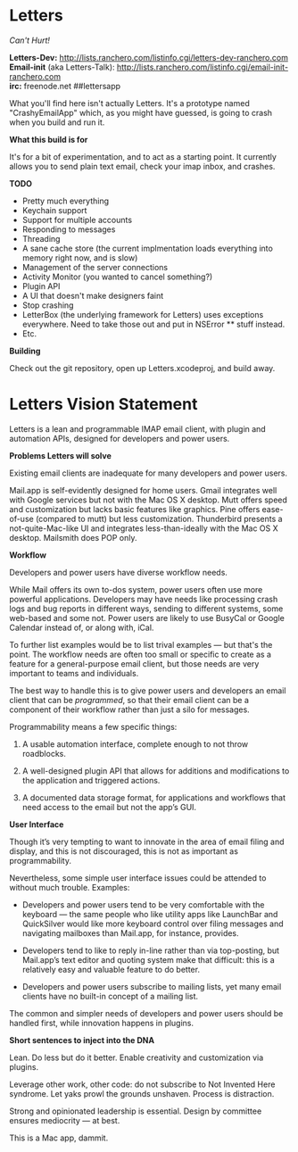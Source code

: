 Letters
=======

*Can't Hurt!*

**Letters-Dev:** http://lists.ranchero.com/listinfo.cgi/letters-dev-ranchero.com<br/>
**Email-init** (aka Letters-Talk): http://lists.ranchero.com/listinfo.cgi/email-init-ranchero.com<br/>
**irc:** freenode.net ##lettersapp

What you'll find here isn't actually Letters.  It's a prototype named "CrashyEmailApp" which, as you might have guessed, is going to crash when you build and run it.

**What this build is for**

It's for a bit of experimentation, and to act as a starting point.  It currently allows you to send plain text email, check your imap inbox, and crashes.

**TODO**

  - Pretty much everything
  - Keychain support
  - Support for multiple accounts
  - Responding to messages
  - Threading
  - A sane cache store (the current implmentation loads everything into memory right now, and is slow)
  - Management of the server connections
  - Activity Monitor (you wanted to cancel something?)
  - Plugin API
  - A UI that doesn't make designers faint
  - Stop crashing
  - LetterBox (the underlying framework for Letters) uses exceptions everywhere.  Need to take those out and put in NSError ** stuff instead.
  - Etc.

**Building**

Check out the git repository, open up Letters.xcodeproj, and build away.


Letters Vision Statement
========================

Letters is a lean and programmable IMAP email client, with plugin and automation APIs, designed for developers and power users.

**Problems Letters will solve**

Existing email clients are inadequate for many developers and power users.

Mail.app is self-evidently designed for home users. Gmail integrates well with Google services but not with the Mac OS X desktop. Mutt offers speed and customization but lacks basic features like graphics. Pine offers ease-of-use (compared to mutt) but less customization. Thunderbird presents a not-quite-Mac-like UI and integrates less-than-ideally with the Mac OS X desktop. Mailsmith does POP only.

**Workflow**

Developers and power users have diverse workflow needs.

While Mail offers its own to-dos system, power users often use more powerful applications. Developers may have needs like processing crash logs and bug reports in different ways, sending to different systems, some web-based and some not. Power users are likely to use BusyCal or Google Calendar instead of, or along with, iCal.

To further list examples would be to list trival examples — but that's the point. The workflow needs are often too small or specific to create as a feature for a general-purpose email client, but those needs are very important to teams and individuals.

The best way to handle this is to give power users and developers an email client that can be *programmed*, so that their email client can be a component of their workflow rather than just a silo for messages.

Programmability means a few specific things:

1. A usable automation interface, complete enough to not throw roadblocks.

2. A well-designed plugin API that allows for additions and modifications to the application and triggered actions.

3. A documented data storage format, for applications and workflows that need access to the email but not the app’s GUI.

**User Interface**

Though it’s very tempting to want to innovate in the area of email filing and display, and this is not discouraged, this is not as important as programmability.

Nevertheless, some simple user interface issues could be attended to without much trouble. Examples:

- Developers and power users tend to be very comfortable with the keyboard — the same people who like utility apps like LaunchBar and QuickSilver would like more keyboard control over filing messages and navigating mailboxes than Mail.app, for instance, provides.

- Developers tend to like to reply in-line rather than via top-posting, but Mail.app’s text editor and quoting system make that difficult: this is a relatively easy and valuable feature to do better.

- Developers and power users subscribe to mailing lists, yet many email clients have no built-in concept of a mailing list.

The common and simpler needs of developers and power users should be handled first, while innovation happens in plugins.

**Short sentences to inject into the DNA**

Lean. Do less but do it better. Enable creativity and customization via plugins. 

Leverage other work, other code: do not subscribe to Not Invented Here syndrome. Let yaks prowl the grounds unshaven. Process is distraction.

Strong and opinionated leadership is essential. Design by committee ensures mediocrity — at best.

This is a Mac app, dammit.

